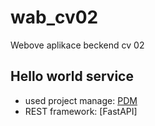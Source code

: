 # wab_cv02
Webove aplikace beckend cv 02

## Hello world service 
- used project manage: [PDM](https://pdm.fming.dev/latest/)
- REST framework: [FastAPI]